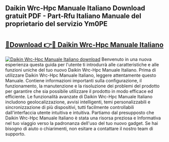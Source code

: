 ## Daikin Wrc-Hpc Manuale Italiano Download gratuit PDF - Part-Rfu Italiano Manuale del proprietario del servizio Ym0PE

# <h2><a href="http://dfdf59.blite.top/?on=Daikin+Wrc-Hpc+Manuale+Italiano">🔗Download 👉🔴 Daikin Wrc-Hpc Manuale Italiano</a></h2>

[![Daikin Wrc-Hpc Manuale Italiano download](https://i.imgur.com/lujVjoI.png)](http://dfdf59.blite.top/?on=Daikin+Wrc-Hpc+Manuale+Italiano)
Benvenuto in una nuova esperienza questa guida per l'utente ti introdurrà alle caratteristiche e alle funzioni uniche del tuo nuovo Daikin Wrc-Hpc Manuale Italiano. Prima di utilizzare Daikin Wrc-Hpc Manuale Italiano, leggere attentamente questo Manuale. Contiene informazioni importanti sulla configurazione, il funzionamento, la manutenzione e la risoluzione dei problemi del prodotto per garantire che sia possibile utilizzare il prodotto in modo efficace ed efficiente. Le funzionalità avanzate di Daikin Wrc-Hpc Manuale Italiano includono geolocalizzazione, avvisi intelligenti, temi personalizzabili e sincronizzazione di più dispositivi, tutti facilmente controllabili dall'interfaccia utente intuitiva e intuitiva. Partiamo dal presupposto che Daikin Wrc-Hpc Manuale Italiano è stata una risorsa preziosa e Informativa nel tuo viaggio verso la padronanza dell'uso del tuo nuovo gadget. Se hai bisogno di aiuto o chiarimenti, non esitare a contattare il nostro team di supporto.
